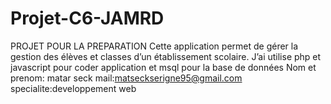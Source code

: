 # Projet-C6-JAMRD
PROJET POUR LA PREPARATION
 Cette application permet de gérer la gestion des élèves et classes d’un établissement scolaire.
J’ai utilise php et javascript pour coder application et msql pour la base de données 
Nom et prenom: matar seck
mail:matseckserigne95@gmail.com
specialite:developpement web
